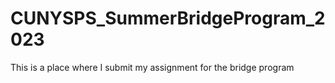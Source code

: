 # CUNYSPS_SummerBridgeProgram_2023
This is a place where I submit my assignment for the bridge program
